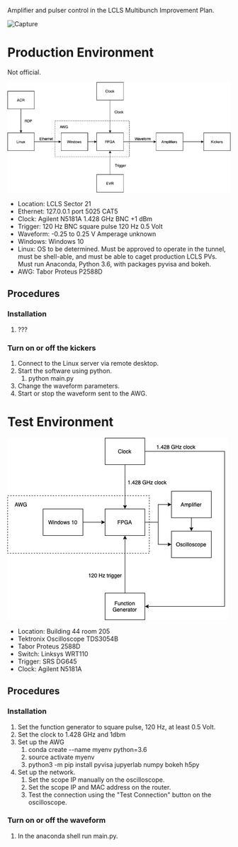 Amplifier and pulser control in the LCLS Multibunch Improvement Plan.

![Capture](https://user-images.githubusercontent.com/89935000/141534359-73715a3d-bfac-4d9a-875f-b0daab74b26a.PNG)

# Production Environment

Not official.

![](production.png)

- Location: LCLS Sector 21
- Ethernet: 127.0.0.1 port 5025 CAT5
- Clock: Agilent N5181A 1.428 GHz BNC +1 dBm
- Trigger: 120 Hz BNC square pulse 120 Hz 0.5 Volt
- Waveform: -0.25 to 0.25 V Amperage unknown
- Windows: Windows 10
- Linux: OS to be determined. Must be approved to operate in the tunnel, must be shell-able, and must be able to caget production LCLS PVs. Must run Anaconda, Python 3.6, with packages pyvisa and bokeh.
- AWG: Tabor Proteus P2588D

## Procedures

### Installation

1. ???

### Turn on or off the kickers

1. Connect to the Linux server via remote desktop.
1. Start the software using python.
	1. python main.py
1. Change the waveform parameters.
1. Start or stop the waveform sent to the AWG.

# Test Environment

![](test-diagram.png)

- Location: Building 44 room 205
- Tektronix Oscilloscope TDS3054B
- Tabor Proteus 2588D
- Switch: Linksys WRT110
- Trigger: SRS DG645
- Clock: Agilent N5181A

## Procedures

### Installation

1. Set the function generator to square pulse, 120 Hz, at least 0.5 Volt.
1. Set the clock to 1.428 GHz and 1dbm
1. Set up the AWG
   1. conda create --name myenv python=3.6
   1. source activate myenv
   1. python3 -m pip install pyvisa jupyerlab numpy bokeh h5py
1. Set up the network.
    1. Set the scope IP manually on the oscilloscope.
    1. Set the scope IP and MAC address on the router.
    1. Test the connection using the "Test Connection" button on the oscilloscope.

### Turn on or off the waveform

1. In the anaconda shell run main.py.
